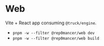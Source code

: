 # Web

Vite + React app consuming `@truck/engine`.

- `pnpm -w --filter @rep0mancer/web dev`
- `pnpm -w --filter @rep0mancer/web build`